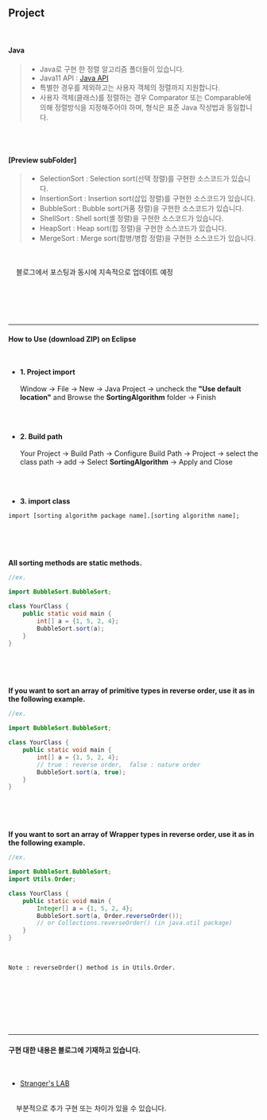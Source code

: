 Project
-----------
<br/>

#### Java  




> - Java로 구현 한 정렬 알고리즘 폴더들이 있습니다.
> - Java11 API : [Java API](https://docs.oracle.com/en/java/javase/11/docs/api/index.html)
> - 특별한 경우를 제외하고는 사용자 객체의 정렬까지 지원합니다.
> - 사용자 객체(클래스)를 정렬하는 경우 Comparator 또는 Comparable에 의해 정렬방식을 지정해주어야 하며, 형식은 표준 Java 작성법과 동일합니다.

</br></br>
#### [Preview subFolder]
> - SelectionSort : Selection sort(선택 정렬)를 구현한 소스코드가 있습니다.
> - InsertionSort : Insertion sort(삽입 정렬)를 구현한 소스코드가 있습니다.
> - BubbleSort : Bubble sort(거품 정렬)을 구현한 소스코드가 있습니다.
> - ShellSort : Shell sort(셸 정렬)을 구현한 소스코드가 있습니다.
> - HeapSort : Heap sort(힙 정렬)을 구현한 소스코드가 있습니다.
> - MergeSort : Merge sort(합병/병합 정렬)을 구현한 소스코드가 있습니다.



<br/><br/>
&nbsp;&nbsp;&nbsp; 블로그에서 포스팅과 동시에 지속적으로 업데이트 예정 


<br/><br/>
<br/><br/>

-----------------


#### How to Use (download ZIP) on Eclipse
<br/>

- **1. Project import** <br /> <br /> Window -> File -> New -> Java Project -> uncheck the **"Use default location"** and Browse the **SortingAlgorithm** folder
-> Finish

<br /><br />

- **2. Build path** <br /> <br /> Your Project -> Build Path -> Configure Build Path -> Project -> select the class path -> add -> Select **SortingAlgorithm** -> Apply and Close

<br /><br />

- **3. import class**

```
import [sorting algorithm package name].[sorting algorithm name];
```

</br></br></br>

**All sorting methods are static methods.**

```java
//ex.

import BubbleSort.BubbleSort;

class YourClass {
	public static void main {
		int[] a = {1, 5, 2, 4};
		BubbleSort.sort(a);
	}
}
```

</br></br></br>

**If you want to sort an array of primitive types in reverse order, use it as in the following example.**

```java
//ex.

import BubbleSort.BubbleSort;

class YourClass {
	public static void main {
		int[] a = {1, 5, 2, 4};
		// true : reverse order,  false : nature order
		BubbleSort.sort(a, true);	
	}
}
```

</br></br></br>


**If you want to sort an array of Wrapper types in reverse order, use it as in the following example.**


```java
//ex.

import BubbleSort.BubbleSort;
import Utils.Order;

class YourClass {
	public static void main {
		Integer[] a = {1, 5, 2, 4};
		BubbleSort.sort(a, Order.reverseOrder());
		// or Collections.reverseOrder() (in java.util package)
	}
}
```
<br/>

```
Note : reverseOrder() method is in Utils.Order.
```

</br></br></br>


<br/><br/>

-----------------

#### 구현 대한 내용은 블로그에 기재하고 있습니다.  
<br/>

- [Stranger's LAB](https://st-lab.tistory.com/category/알고리즘/Java)
<br/>
&nbsp;&nbsp;&nbsp; 부분적으로 추가 구현 또는 차이가 있을 수 있습니다.

<br/><br/>


